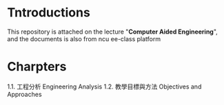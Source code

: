 # Tntroductions
This repository is attached on the lecture "**Computer Aided Engineering**", and the documents is also from ncu ee-class platform

# Charpters
1.1. 工程分析 Engineering Analysis
1.2. 教學目標與方法 Objectives and Approaches
